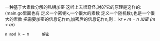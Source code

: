 一种基于大素数分解的私钥加密
这听上去很奇怪,对8?它的原理是这样的: (main.go里面也有
定义一个密钥k,一个很大的素数
定义一个随机数r,也是一个很大的素数
把需要加密的信息记作m,加密后的信息记作n,则：
	k*r + m = n    加密  (m < a*r)
 
	n mod k = m      解密

